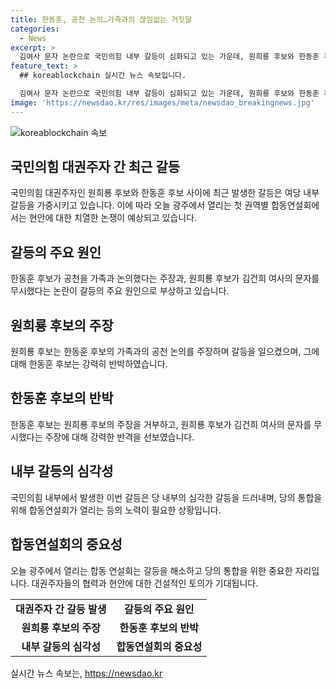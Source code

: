 ```yaml
---
title: 한동훈, 공천 논의…가족과의 끊임없는 거짓말
categories:
  - News
excerpt: >
  김여사 문자 논란으로 국민의힘 내부 갈등이 심화되고 있는 가운데, 원희룡 후보와 한동훈 후보 간의 공방이 격화되고 있습니다. 원 후보는 한 후보의 사적 공천 주장을 했으며, 이에 한 후보가 반박하며 다시 공방이 시작되었습니다. 뿐만 아니라 국민의힘 일부 원외 당협위원장들의 요구로 인한 내부 갈등이 커지고 있는 상황입니다. 오늘 광주에서 열리는 첫 합동 연설회에서는 여사 문자 논란과 다른 현안들을 둘러싼 치열한 토론이 예상됩니다.
feature_text: >
  ## koreablockchain 실시간 뉴스 속보입니다.

  김여사 문자 논란으로 국민의힘 내부 갈등이 심화되고 있는 가운데, 원희룡 후보와 한동훈 후보 간의 공방이 격화되고 있습니다. 원 후보는 한 후보의 사적 공천 주장을 했으며, 이에 한 후보가 반박하며 다시 공방이 시작되었습니다. 뿐만 아니라 국민의힘 일부 원외 당협위원장들의 요구로 인한 내부 갈등이 커지고 있는 상황입니다. 오늘 광주에서 열리는 첫 합동 연설회에서는 여사 문자 논란과 다른 현안들을 둘러싼 치열한 토론이 예상됩니다.
image: 'https://newsdao.kr/res/images/meta/newsdao_breakingnews.jpg'
---
```


<p><img src="https://newsdao.kr/res/images/meta/newsdao_breakingnews.jpg" alt="koreablockchain 속보" /></p>

<h2 data-ke-size="size26">국민의힘 대권주자 간 최근 갈등</h2>

<p data-ke-size="size16">국민의힘 대권주자인 원희룡 후보와 한동훈 후보 사이에 최근 발생한 갈등은 여당 내부 갈등을 가중시키고 있습니다. 이에 따라 오늘 광주에서 열리는 첫 권역별 합동연설회에서는 현안에 대한 치열한 논쟁이 예상되고 있습니다.</p>

<h2 data-ke-size="size26">갈등의 주요 원인</h2>

<p data-ke-size="size16">한동훈 후보가 공천을 가족과 논의했다는 주장과, 원희룡 후보가 김건희 여사의 문자를 무시했다는 논란이 갈등의 주요 원인으로 부상하고 있습니다.</p>

<h2 data-ke-size="size26">원희룡 후보의 주장</h2>

<p data-ke-size="size16">원희룡 후보는 한동훈 후보의 가족과의 공천 논의를 주장하며 갈등을 일으켰으며, 그에 대해 한동훈 후보는 강력히 반박하였습니다.</p>

<h2 data-ke-size="size26">한동훈 후보의 반박</h2>

<p data-ke-size="size16">한동훈 후보는 원희룡 후보의 주장을 거부하고, 원희룡 후보가 김건희 여사의 문자를 무시했다는 주장에 대해 강력한 반격을 선보였습니다.</p>

<h2 data-ke-size="size26">내부 갈등의 심각성</h2>

<p data-ke-size="size16">국민의힘 내부에서 발생한 이번 갈등은 당 내부의 심각한 갈등을 드러내며, 당의 통합을 위해 합동연설회가 열리는 등의 노력이 필요한 상황입니다.</p>

<h2 data-ke-size="size26">합동연설회의 중요성</h2>

<p data-ke-size="size16">오늘 광주에서 열리는 합동 연설회는 갈등을 해소하고 당의 통합을 위한 중요한 자리입니다. 대권주자들의 협력과 현안에 대한 건설적인 토의가 기대됩니다.</p>

<table>
    <tbody>
        <tr>
            <td style="text-align: center; height: 17px;"><b>대권주자 간 갈등 발생</b></td>
            <td style="text-align: center; height: 17px;"><b>갈등의 주요 원인</b></td>
        </tr>
        <tr>
            <td style="text-align: center; height: 17px;"><b>원희룡 후보의 주장</b></td>
            <td style="text-align: center; height: 17px;"><b>한동훈 후보의 반박</b></td>
        </tr>
        <tr>
            <td style="text-align: center; height: 17px;"><b>내부 갈등의 심각성</b></td>
            <td style="text-align: center; height: 17px;"><b>합동연설회의 중요성</b></td>
        </tr>
    </tbody>
</table>
실시간 뉴스 속보는, <a href="https://newsdao.kr" rel="dofollow">https://newsdao.kr</a>


